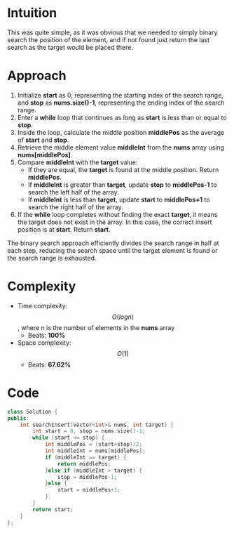 # Intuition
This was quite simple, as it was obvious that we needed to simply binary search the position of the element, and if not found just return the last search as the target would be placed there.

# Approach
1. Initialize **start** as 0, representing the starting index of the search range, and **stop** as **nums.size()-1**, representing the ending index of the search range.
2. Enter a **while** loop that continues as long as **start** is less than or equal to **stop**.
3. Inside the loop, calculate the middle position **middlePos** as the average of **start** and **stop**.
4. Retrieve the middle element value **middleInt** from the **nums** array using **nums[middlePos]**.
5. Compare **middleInt** with the **target** value:
    - If they are equal, the **target** is found at the middle position. Return **middlePos**.
    - If **middleInt** is greater than **target**, update **stop** to **middlePos-1** to search the left half of the array.
    - If **middleInt** is less than **target**, update **start** to **middlePos+1** to search the right half of the array.
6. If the **while** loop completes without finding the exact **target**, it means the target does not exist in the array. In this case, the correct insert position is at **start**. Return **start**.

The binary search approach efficiently divides the search range in half at each step, reducing the search space until the target element is found or the search range is exhausted.

# Complexity
- Time complexity:
$$O(log n)$$, where n is the number of elements in the **nums** array
    - Beats:
    **100%**
- Space complexity:
$$O(1)$$
    - Beats:
    **67.62%**
# Code
```c++
class Solution {
public:
    int searchInsert(vector<int>& nums, int target) {
        int start = 0, stop = nums.size()-1;
        while (start <= stop) {
            int middlePos = (start+stop)/2;
            int middleInt = nums[middlePos];
            if (middleInt == target) {
                return middlePos;
            }else if (middleInt > target) {
                stop = middlePos-1;
            }else {
                start = middlePos+1;
            }
        }
        return start;
    }
};
```
